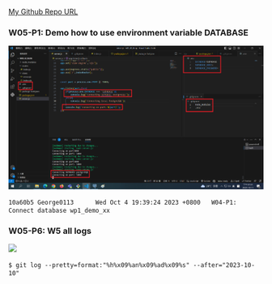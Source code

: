 [My Github Repo URL](https://github.com/George0113/1121-wp1-demo-211410542.git)

### W05-P1: Demo how to use environment variable DATABASE

![](w05-p1.png)

```
10a60b5 George0113      Wed Oct 4 19:39:24 2023 +0800   W04-P1: Connect database wp1_demo_xx
```

### W05-P6: W5 all logs

![](w05-p6.png)

```
$ git log --pretty=format:"%h%x09%an%x09%ad%x09%s" --after="2023-10-10"

```
